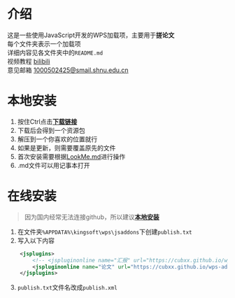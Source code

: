 # 介绍
这是一些使用JavaScript开发的WPS加载项，主要用于**搓论文**  
每个文件夹表示一个加载项  
详细内容见各文件夹中的`README.md`  
视频教程 [bilibili](https://www.bilibili.com/list/525570753?sid=3253331)  
意见邮箱 [1000502425@smail.shnu.edu.cn](mailto:1000502425@smail.shnu.edu.cn)

# 本地安装
1. 按住Ctrl点击[**下载链接**](https://cubxx.github.io/wps-addon/index.html)
2. 下载后会得到一个资源包
3. 解压到一个你喜欢的位置就行
4. 如果是更新，则需要覆盖原先的文件
5. 首次安装需要根据[LookMe.md](./LookMe.md)进行操作
6. .md文件可以用记事本打开

# 在线安装
> 因为国内经常无法连接github，所以建议[**本地安装**](#本地安装)
1. 在文件夹`%APPDATA%\kingsoft\wps\jsaddons`下创建`publish.txt`
2. 写入以下内容
```xml
    <jsplugins>
        <!-- <jspluginonline name="汇报" url="https://cubxx.github.io/wps-addon/汇报/wps-addon-build/" type="wpp"/> -->
        <jspluginonline name="论文" url="https://cubxx.github.io/wps-addon/论文/wps-addon-build/" type="wps"/>
    </jsplugins>
```
3. `publish.txt`文件名改成`publish.xml`